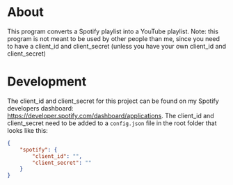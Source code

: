 # About
This program converts a Spotify playlist into a YouTube playlist.
Note: this program is not meant to be used by other people than me, since you need to have a client_id and client_secret (unless you have your own client_id and client_secret)

# Development
The client_id and client_secret for this project can be found on my Spotify developers dashboard: https://developer.spotify.com/dashboard/applications. The client_id and client_secret need to be added to a `config.json` file in the root folder that looks like this:
```json
{
    "spotify": {
        "client_id": "",
        "client_secret": ""
    }
}
```